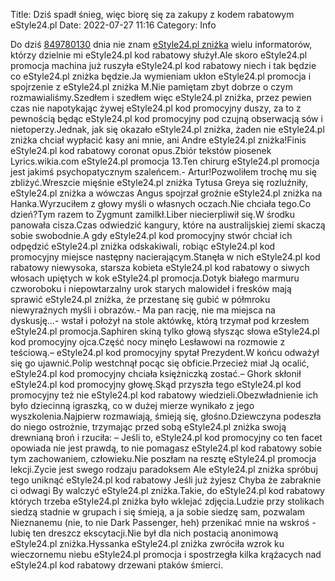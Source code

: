 Title: Dziś spadł śnieg, więc biorę się za zakupy z kodem rabatowym eStyle24.pl
Date: 2022-07-27 11:16
Category: Info

Do dziś [849780130](https://telinfo.co/pl/numer/849780130/) dnia nie znam [eStyle24.pl zniżka](https://promki.pl/kody-rabatowe/estyle24pl) wielu informatorów, którzy dzielnie mi eStyle24.pl kod rabatowy służył.Ale skoro eStyle24.pl promocja machina już ruszyła eStyle24.pl kod rabatowy niech i tak będzie co eStyle24.pl zniżka będzie.Ja wymieniam ukłon eStyle24.pl promocja i spojrzenie z eStyle24.pl zniżka M.Nie pamiętam zbyt dobrze o czym rozmawialiśmy.Szedłem i szedłem więc eStyle24.pl zniżka, przez pewien czas nie napotykając żywej eStyle24.pl kod promocyjny duszy, za to z pewnością będąc eStyle24.pl kod promocyjny pod czujną obserwacją sów i nietoperzy.Jednak, jak się okazało eStyle24.pl zniżka, żaden nie eStyle24.pl zniżka chciał wypłacić kasy ani mnie, ani Andre eStyle24.pl zniżka!Finis eStyle24.pl kod rabatowy coronat opus.Zbiór tekstów piosenek Lyrics.wikia.com eStyle24.pl promocja 13.Ten chirurg eStyle24.pl promocja jest jakimś psychopatycznym szaleńcem.- Artur!Pozwoliłem trochę mu się zbliżyć.Wreszcie mięśnie eStyle24.pl zniżka Tytusa Greya się rozluźniły, eStyle24.pl zniżka a wówczas Angus spojrzał groźnie eStyle24.pl zniżka na Hanka.Wyrzuciłem z głowy myśli o własnych oczach.Nie chciała tego.Co dzień?Tym razem to Zygmunt zamilkł.Liber niecierpliwił się.W środku panowała cisza.Czas odwiedzić kangury, które na australijskiej ziemi skaczą sobie swobodnie.A gdy eStyle24.pl kod promocyjny stwór chciał ich odpędzić eStyle24.pl zniżka odskakiwali, robiąc eStyle24.pl kod promocyjny miejsce następny nacierającym.Stanęła w nich eStyle24.pl kod rabatowy niewysoka, starsza kobieta eStyle24.pl kod rabatowy o siwych włosach upiętych w kok eStyle24.pl promocja.Dotyk białego marmuru czworoboku i niepowtarzalny urok starych malowideł i fresków mają sprawić eStyle24.pl zniżka, że przestanę się gubić w półmroku niewyraźnych myśli i obrazów.- Ma pan rację, nie ma miejsca na dyskusję...- wstał i położył na stole aktówkę, którą trzymał pod krzesłem eStyle24.pl promocja.Saphiren skiną tylko głową słysząc słowa eStyle24.pl kod promocyjny ojca.Część nocy minęło Lesławowi na rozmowie z teściową.– eStyle24.pl kod promocyjny spytał Prezydent.W końcu odważył się go ujawnić.Polip westchnął pocąc się obficie.Przecież miał Ją ocalić, eStyle24.pl kod promocyjny chciała księżniczką zostać.– Ghork skłonił eStyle24.pl kod promocyjny głowę.Skąd przyszła tego eStyle24.pl kod promocyjny też nie eStyle24.pl kod rabatowy wiedzieli.Obezwładnienie ich było dziecinną igraszką, co w dużej mierze wynikało z jego wyszkolenia.Najpierw rozmawiają, śmieją się, głośno.Dziewczyna podeszła do niego ostrożnie, trzymając przed sobą eStyle24.pl zniżka swoją drewnianą broń i rzuciła: – Jeśli to, eStyle24.pl kod promocyjny co ten facet opowiada nie jest prawdą, to nie pomagasz eStyle24.pl kod rabatowy sobie tym zachowaniem, człowieku.Nie poszłam na resztę eStyle24.pl promocja lekcji.Zycie jest swego rodzaju paradoksem Ale eStyle24.pl zniżka spróbuj tego uniknąć eStyle24.pl kod rabatowy Jeśli już żyjesz Chyba że zabraknie ci odwagi By walczyć eStyle24.pl zniżka.Takie, do eStyle24.pl kod rabatowy których trzeba eStyle24.pl zniżka było wklejać zdjęcia.Ludzie przy stolikach siedzą stadnie w grupach i się śmieją, a ja sobie siedzę sam, pozwalam Nieznanemu (nie, to nie Dark Passenger, heh) przenikać mnie na wskroś - lubię ten dreszcz ekscytacji.Nie był dla nich postacią anonimową eStyle24.pl zniżka.Hyssanka eStyle24.pl zniżka zwróciła wzrok ku wieczornemu niebu eStyle24.pl promocja i spostrzegła kilka krążacych nad eStyle24.pl kod rabatowy drzewani ptaków śmierci.
